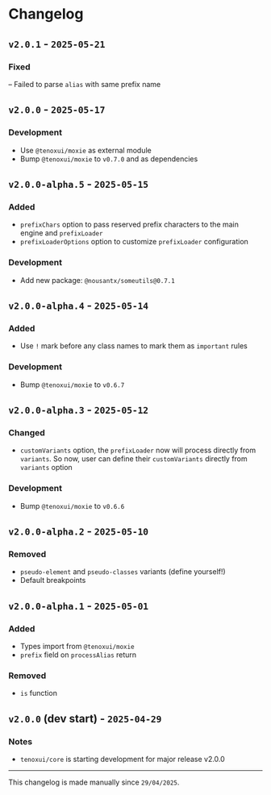 # Changelog

## `v2.0.1` - `2025-05-21`

### Fixed

– Failed to parse `alias` with same prefix name

## `v2.0.0` - `2025-05-17`

### Development

- Use `@tenoxui/moxie` as external module
- Bump `@tenoxui/moxie` to `v0.7.0` and as dependencies

## `v2.0.0-alpha.5` - `2025-05-15`

### Added

- `prefixChars` option to pass reserved prefix characters to the main engine and `prefixLoader`
- `prefixLoaderOptions` option to customize `prefixLoader` configuration

### Development

- Add new package: `@nousantx/someutils@0.7.1`

## `v2.0.0-alpha.4` - `2025-05-14`

### Added

- Use `!` mark before any class names to mark them as `important` rules

### Development

- Bump `@tenoxui/moxie` to `v0.6.7`

## `v2.0.0-alpha.3` - `2025-05-12`

### Changed

- `customVariants` option, the `prefixLoader` now will process directly from `variants`. So now, user can define their `customVariants` directly from `variants` option

### Development

- Bump `@tenoxui/moxie` to `v0.6.6`

## `v2.0.0-alpha.2` - `2025-05-10`

### **Removed**

- `pseudo-element` and `pseudo-classes` variants (define yourself!)
- Default breakpoints

## `v2.0.0-alpha.1` - `2025-05-01`

### Added

- Types import from `@tenoxui/moxie`
- `prefix` field on `processAlias` return

### Removed

- `is` function

## `v2.0.0` (dev start) - `2025-04-29`

### Notes

- `tenoxui/core` is starting development for major release v2.0.0

---

This changelog is made manually since `29/04/2025`.
